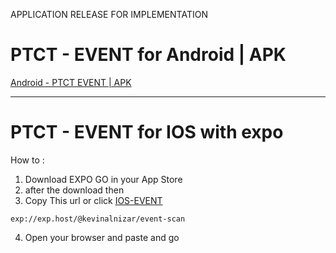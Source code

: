 
 
 APPLICATION RELEASE FOR IMPLEMENTATION

# PTCT - EVENT for Android | APK
[Android - PTCT EVENT | APK](https://github.com/kevinxcode/publish-app/raw/main/ct-event_v7.apk)

-----------------------------
# PTCT - EVENT for IOS with expo
How to : 
1. Download EXPO GO in your App Store
2. after the download then
3. Copy This url or click [IOS-EVENT](exp://exp.host/@kevinalnizar/event-scan)
```
exp://exp.host/@kevinalnizar/event-scan
```
4. Open your browser and paste and go
